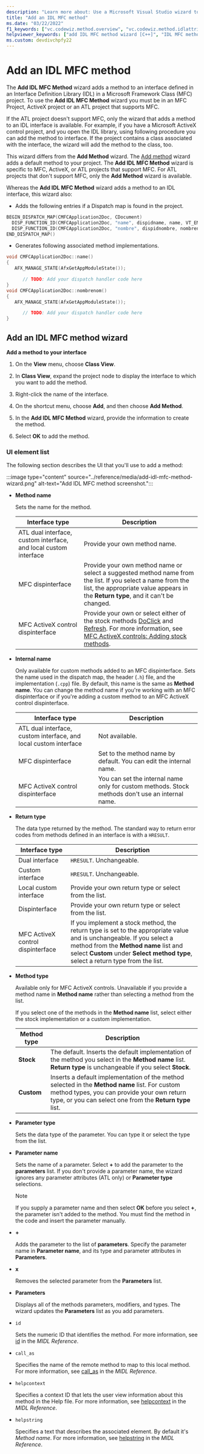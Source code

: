 ```yaml
---
description: "Learn more about: Use a Microsoft Visual Studio wizard to add a method to an IDL interface in your MFC or ATL project"
title: "Add an IDL MFC method"
ms.date: "03/22/2022"
f1_keywords: ["vc.codewiz.method.overview", "vc.codewiz.method.idlattrib"]
helpviewer_keywords: ["add IDL MFC method wizard [C++]", "IDL MFC methods [C++], adding", "methods [C++], adding using wizards", "IDL attributes, add an IDL MFC method wizard"]
ms.custom: devdivchpfy22
---
```


# Add an IDL MFC method

The **Add IDL MFC Method** wizard adds a method to an interface defined in an Interface Definition Library (IDL) in a Microsoft Framework Class (MFC) project. To use the **Add IDL MFC Method** wizard you must be in an MFC Project, ActiveX project or an ATL project that supports MFC.

If the ATL project doesn't support MFC, only the wizard that adds a method to an IDL interface is available. For example, if you have a Microsoft ActiveX control project, and you open the IDL library, using following procedure you can add the method to interface. If the project contains a class associated with the interface, the wizard will add the method to the class, too.

This wizard differs from the **Add Method** wizard. The [Add method](../../ide/adding-a-method-visual-cpp.md) wizard adds a default method to your project. The **Add IDL MFC Method** wizard is specific to MFC, ActiveX, or ATL projects that support MFC. For ATL projects that don't support MFC, only the **Add Method** wizard is available.

Whereas the **Add IDL MFC Method** wizard adds a method to an IDL interface, this wizard also:

- Adds the following entries if a Dispatch map is found in the project.
```cpp
BEGIN_DISPATCH_MAP(CMFCApplication2Doc, CDocument)
  DISP_FUNCTION_ID(CMFCApplication2Doc, "name", dispidname, name, VT_EMPTY, VTS_NONE)
  DISP_FUNCTION_ID(CMFCApplication2Doc, "nombre", dispidnombre, nombrenom, VT_EMPTY, VTS_NONE)
END_DISPATCH_MAP()
```
- Generates following associated method implementations.
```cpp
void CMFCApplication2Doc::name()
{
   AFX_MANAGE_STATE(AfxGetAppModuleState());

      // TODO: Add your dispatch handler code here
}
void CMFCApplication2Doc::nombrenom()
{
   AFX_MANAGE_STATE(AfxGetAppModuleState());

      // TODO: Add your dispatch handler code here
}
```

## Add an IDL MFC method wizard

**Add a method to your interface**

1. On the **View** menu, choose **Class View**.

1. In **Class View**, expand the project node to display the interface to which you want to add the method.

1. Right-click the name of the interface.

1. On the shortcut menu, choose **Add**, and then choose **Add Method**.

1. In the **Add IDL MFC Method** wizard, provide the information to create the method.

1. Select **OK** to add the method.

### UI element list

The following section describes the UI that you'll use to add a method:

:::image type="content" source="../reference/media/add-idl-mfc-method-wizard.png" alt-text="Add IDL MFC method screenshot.":::

- **Method name**

  Sets the name for the method.

  |Interface type|Description|
  |--------------------|-----------------|
  |ATL dual interface, custom interface, and local custom interface|Provide your own method name.|
  |MFC dispinterface|Provide your own method name or select a suggested method name from the list. If you select a name from the list, the appropriate value appears in the **Return type**, and it can't be changed.|
  |MFC ActiveX control dispinterface|Provide your own or select either of the stock methods [DoClick](../reference/colecontrol-class.md#doclick) and [Refresh](../reference/colecontrol-class.md#refresh). For more information, see [MFC ActiveX controls: Adding stock methods](../mfc-activex-controls-adding-stock-methods.md).|

- **Internal name**

  Only available for custom methods added to an MFC dispinterface. Sets the name used in the dispatch map, the header (`.h`) file, and the implementation (`.cpp`) file. By default, this name is the same as **Method name**. You can change the method name if you're working with an MFC dispinterface or if you're adding a custom method to an MFC ActiveX control dispinterface.

  |Interface type|Description|
  |--------------------|-----------------|
  |ATL dual interface, custom interface, and local custom interface|Not available.|
  |MFC dispinterface|Set to the method name by default. You can edit the internal name.|
  |MFC ActiveX control dispinterface|You can set the internal name only for custom methods. Stock methods don't use an internal name.|

- **Return type**

  The data type returned by the method. The standard way to return error codes from methods defined in an interface is with a `HRESULT`.

  |Interface type|Description|
  |--------------------|-----------------|
  |Dual interface|`HRESULT`. Unchangeable.|
  |Custom interface|`HRESULT`. Unchangeable.|
  |Local custom interface|Provide your own return type or select from the list.|
  |Dispinterface|Provide your own return type or select from the list.|
  |MFC ActiveX control dispinterface|If you implement a stock method, the return type is set to the appropriate value and is unchangeable. If you select a method from the **Method name** list and select **Custom** under **Select method type**, select a return type from the list.|

- **Method type**

  Available only for MFC ActiveX controls. Unavailable if you provide a method name in **Method name** rather than selecting a method from the list.

  If you select one of the methods in the **Method name** list, select either the stock implementation or a custom implementation.

  |Method type|Description|
  |-----------------|-----------------|
  |**Stock**|The default. Inserts the default implementation of the method you select in the **Method name** list. **Return type** is unchangeable if you select **Stock**.|
  |**Custom**|Inserts a default implementation of the method selected in the **Method name** list. For custom method types, you can provide your own return type, or you can select one from the **Return type** list.|

- **Parameter type**

  Sets the data type of the parameter. You can type it or select the type from the list.

- **Parameter name**

  Sets the name of a parameter. Select **+** to add the parameter to the **parameters** list. If you don't provide a parameter name, the wizard ignores any parameter attributes (ATL only) or **Parameter type** selections.

  > [!NOTE]
  > If you supply a parameter name and then select **OK** before you select **+**, the parameter isn't added to the method. You must find the method in the code and insert the parameter manually.

- **+**

  Adds the parameter to the list of **parameters**. Specify the parameter name in **Parameter name**, and its type and parameter attributes in **Parameters**.

- **x**

  Removes the selected parameter from the **Parameters** list.

- **Parameters**

  Displays all of the methods parameters, modifiers, and types. The wizard updates the **Parameters** list as you add parameters.

- `id`

  Sets the numeric ID that identifies the method. For more information, see [id](/windows/win32/Midl/id) in the *MIDL Reference*.

- `call_as`

  Specifies the name of the remote method to map to this local method. For more information, see [call_as](/windows/win32/Midl/call-as) in the *MIDL Reference*.

- `helpcontext`

  Specifies a context ID that lets the user view information about this method in the Help file. For more information, see [helpcontext](/windows/win32/Midl/helpcontext) in the *MIDL Reference*.

- `helpstring`

  Specifies a text that describes the associated element. By default it's *Method name*. For more information, see [helpstring](/windows/win32/Midl/helpstring) in the *MIDL Reference*.
